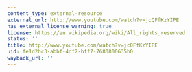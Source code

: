 ```yaml
---
content_type: external-resource
external_url: http://www.youtube.com/watch?v=jcQFfKzYIPE
has_external_license_warning: true
license: https://en.wikipedia.org/wiki/All_rights_reserved
status: ''
title: http://www.youtube.com/watch?v=jcQFfKzYIPE
uid: fe1d2bc3-abbf-4df2-bff7-7680800635b0
wayback_url: ''
---
```

